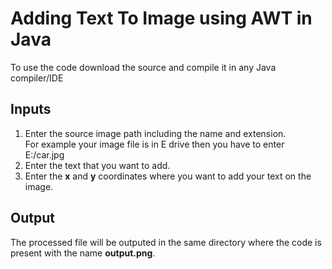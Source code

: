 # Adding Text To Image using AWT in Java

To use the code download the source and compile it in any Java compiler/IDE

## Inputs
1. Enter the source image path including the name and extension.<br/>
For example your image file is in E drive then you have to enter E:/car.jpg
2. Enter the text that you want to add.
3. Enter the **x** and **y** coordinates where you want to add your text on the image.

## Output
The processed file will be outputed in the same directory where the code is present with the name **output.png**.

